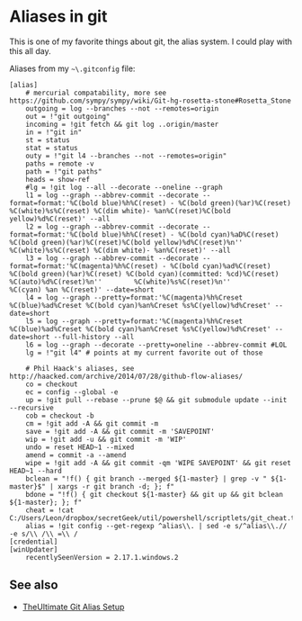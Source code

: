 ﻿# Aliases in git

This is one of my favorite things about git, the alias system. I could play with this all day.

Aliases from my `~\.gitconfig` file:

	[alias]
		# mercurial compatability, more see https://github.com/sympy/sympy/wiki/Git-hg-rosetta-stone#Rosetta_Stone
		outgoing = log --branches --not --remotes=origin
		out = !"git outgoing"
		incoming = !git fetch && git log ..origin/master
		in = !"git in"
		st = status
		stat = status
		outy = !"git l4 --branches --not --remotes=origin"
		paths = remote -v
		path = !"git paths"
		heads = show-ref
		#lg = !git log --all --decorate --oneline --graph
		l1 = log --graph --abbrev-commit --decorate --format=format:'%C(bold blue)%h%C(reset) - %C(bold green)(%ar)%C(reset) %C(white)%s%C(reset) %C(dim white)- %an%C(reset)%C(bold yellow)%d%C(reset)' --all
		l2 = log --graph --abbrev-commit --decorate --format=format:'%C(bold blue)%h%C(reset) - %C(bold cyan)%aD%C(reset) %C(bold green)(%ar)%C(reset)%C(bold yellow)%d%C(reset)%n'' %C(white)%s%C(reset) %C(dim white)- %an%C(reset)' --all
		l3 = log --graph --abbrev-commit --decorate --format=format:'%C(magenta)%h%C(reset) - %C(bold cyan)%ad%C(reset) %C(bold green)(%ar)%C(reset) %C(bold cyan)(committed: %cd)%C(reset) %C(auto)%d%C(reset)%n''        %C(white)%s%C(reset)%n''        %C(cyan) %an %C(reset)' --date=short
		l4 = log --graph --pretty=format:'%C(magenta)%h%Creset %C(blue)%ad%Creset %C(bold cyan)%an%Creset %s%C(yellow)%d%Creset' --date=short
		l5 = log --graph --pretty=format:'%C(magenta)%h%Creset %C(blue)%ad%Creset %C(bold cyan)%an%Creset %s%C(yellow)%d%Creset' --date=short --full-history --all
		l6 = log --graph --decorate --pretty=oneline --abbrev-commit #LOL
		lg = !"git l4" # points at my current favorite out of those
	
		# Phil Haack's aliases, see http://haacked.com/archive/2014/07/28/github-flow-aliases/
		co = checkout
		ec = config --global -e
		up = !git pull --rebase --prune $@ && git submodule update --init --recursive
		cob = checkout -b
		cm = !git add -A && git commit -m
		save = !git add -A && git commit -m 'SAVEPOINT'
		wip = !git add -u && git commit -m 'WIP'
		undo = reset HEAD~1 --mixed
		amend = commit -a --amend
		wipe = !git add -A && git commit -qm 'WIPE SAVEPOINT' && git reset HEAD~1 --hard
		bclean = "!f() { git branch --merged ${1-master} | grep -v " ${1-master}$" | xargs -r git branch -d; }; f"
		bdone = "!f() { git checkout ${1-master} && git up && git bclean ${1-master}; }; f"
		cheat = !cat C:/Users/Leon/dropbox/secretGeek/util/powershell/scriptlets/git_cheat.txt
		alias = !git config --get-regexp ^alias\\. | sed -e s/^alias\\.// -e s/\\ /\\ =\\ /
	[credential]
	[winUpdater]
		recentlySeenVersion = 2.17.1.windows.2


## See also

 * [TheUltimate Git Alias Setup](https://gist.github.com/mwhite/6887990)
